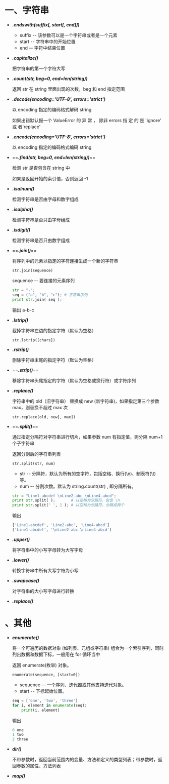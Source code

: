 # 一、字符串

- ***.endswith(suffix[, start[, end]])***
    - suffix -- 该参数可以是一个字符串或者是一个元素
    - start -- 字符串中的开始位置
    - end -- 字符中结束位置

- ***.capitalize()***

    把字符串的第一个字符大写

- ***.count(str, beg=0, end=len(string))***

    返回 str 在 string 里面出现的次数，beg 和 end 指定范围

- ***.decode(encoding='UTF-8', errors='strict')***

    以 encoding 指定的编码格式解码 string

    如果出错默认报一个 ValueError 的 异 常 ， 除非 errors 指 定 的 是 'ignore' 或 者'replace'

- ***.encode(encoding='UTF-8', errors='strict')***

    以 encoding 指定的编码格式编码 string

- ==***.find(str, beg=0, end=len(string))***==

    检测 str 是否包含在 string 中

    如果是返回开始的索引值，否则返回 -1

- ***.isalnum()***

    检测字符串是否由字母和数字组成

- ***.isalpha()***

    检测字符串是否只由字母组成

- ***.isdigit()***

    检测字符串是否只由数字组成

- ==***.join()***==

    将序列中的元素以指定的字符连接生成一个新的字符串

    `str.join(sequence)`

    sequence -- 要连接的元素序列

    ```python
    str = "-";
    seq = ("a", "b", "c"); # 字符串序列
    print str.join( seq );
    ```

    输出 a-b-c

- ***.lstrip()***

    截掉字符串左边的指定字符（默认为空格）

    `str.lstrip([chars])`

- ***.rstrip()***

    删除字符串末尾的指定字符（默认为空格）

- ==***.strip()***==

    移除字符串头尾指定的字符（默认为空格或换行符）或字符序列

- ***.replace()***

    字符串中的 old（旧字符串） 替换成 new (新字符串)，如果指定第三个参数 max，则替换不超过 max 次

    `str.replace(old, new[, max])`

- ==***.split()***==

    通过指定分隔符对字符串进行切片，如果参数 num 有指定值，则分隔 num+1 个子字符串

    返回分割后的字符串列表

    `str.split(str, num)`

    - str -- 分隔符，默认为所有的空字符，包括空格、换行(\n)、制表符(\t)等。
    - num -- 分割次数。默认为 string.count(str) , 即分隔所有。

    ```python
    str = "Line1-abcdef \nLine2-abc \nLine4-abcd";
    print str.split( );       # 以空格为分隔符，包含 \n
    print str.split(' ', 1 ); # 以空格为分隔符，分隔成两个
    ```

    输出

    ```python
    ['Line1-abcdef', 'Line2-abc', 'Line4-abcd']
    ['Line1-abcdef', '\nLine2-abc \nLine4-abcd']
    ```

- ***.upper()***

    将字符串中的小写字母转为大写字母

- ***.lower()***

    转换字符串中所有大写字符为小写

- ***.swapcase()***

    对字符串的大小写字母进行转换

- ***.replace()***

# 、其他

- ***enumerate()***

    将一个可遍历的数据对象 (如列表、元组或字符串) 组合为一个索引序列，同时列出数据和数据下标，一般用在 for 循环当中

    返回 enumerate(枚举) 对象。

    `enumerate(sequence, [start=0])`

    - sequence -- 一个序列、迭代器或其他支持迭代对象。
    - start -- 下标起始位置。

    ```python
    seq = ['one', 'two', 'three']
    for i, element in enumerate(seq):
    	print(i, element)
    ```

    输出

    ```python
    0 one
    1 two
    2 three
    ```

- ***dir()***

    不带参数时，返回当前范围内的变量、方法和定义的类型列表；带参数时，返回参数的属性、方法列表

- ***map()***